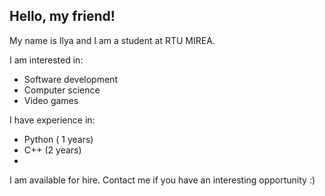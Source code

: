 ## Hello, my friend!
My name is Ilya and I am a student at RTU MIREA.


I am interested in:
- Software development
- Computer science
- Video games

I have experience in:
- Python ( 1 years)
- C++ (2 years)
- 

I am available for hire. Contact me if you have an interesting opportunity :)

